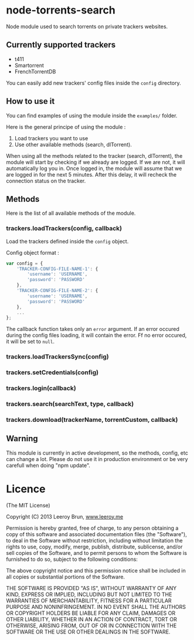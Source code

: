 # node-torrents-search

Node module used to search torrents on private trackers websites.

## Currently supported trackers

- t411
- Smartorrent
- FrenchTorrentDB

You can easily add new trackers' config files inside the `config` directory.

## How to use it

You can find examples of using the module inside the `examples/` folder.

Here is the general principe of using the module :

1. Load trackers you want to use
2. Use other available methods (search, dlTorrent).

When using all the methods related to the tracker (search, dlTorrent), the module will start by checking if we already are logged. If we are not, it will automatically log you in.
Once logged in, the module will assume that we are logged in for the next 5 minutes. After this delay, it will recheck the connection status on the tracker.

## Methods

Here is the list of all available methods of the module.

### trackers.loadTrackers(config, callback)

Load the trackers defined inside the `config` object.

Config object format :

```javascript
var config = {
	'TRACKER-CONFIG-FILE-NAME-1': {
		'username': 'USERNAME',
		'password': 'PASSWORD'
	},
	'TRACKER-CONFIG-FILE-NAME-2': {
		'username': 'USERNAME',
		'password': 'PASSWORD'
	},
	...
};
```

The callback function takes only an `error` argument. If an error occured during the config files loading, it will contain the error. Ff no error occured, it will be set to `null`.

### trackers.loadTrackersSync(config)

### trackers.setCredentials(config)

### trackers.login(callback)

### trackers.search(searchText, type, callback)

### trackers.download(trackerName, torrentCustom, callback)

## Warning

This module is currently in active development, so the methods, config, etc can change a lot. Please do not use it in production environment or be very carefull when doing "npm update".

Licence
======================
(The MIT License)

Copyright (C) 2013 Leeroy Brun, www.leeroy.me

Permission is hereby granted, free of charge, to any person obtaining a copy of this software and associated documentation files (the "Software"), to deal in the Software without restriction, including without limitation the rights to use, copy, modify, merge, publish, distribute, sublicense, and/or sell copies of the Software, and to permit persons to whom the Software is furnished to do so, subject to the following conditions:

The above copyright notice and this permission notice shall be included in all copies or substantial portions of the Software.

THE SOFTWARE IS PROVIDED "AS IS", WITHOUT WARRANTY OF ANY KIND, EXPRESS OR IMPLIED, INCLUDING BUT NOT LIMITED TO THE WARRANTIES OF MERCHANTABILITY, FITNESS FOR A PARTICULAR PURPOSE AND NONINFRINGEMENT. IN NO EVENT SHALL THE AUTHORS OR COPYRIGHT HOLDERS BE LIABLE FOR ANY CLAIM, DAMAGES OR OTHER LIABILITY, WHETHER IN AN ACTION OF CONTRACT, TORT OR OTHERWISE, ARISING FROM, OUT OF OR IN CONNECTION WITH THE SOFTWARE OR THE USE OR OTHER DEALINGS IN THE SOFTWARE.